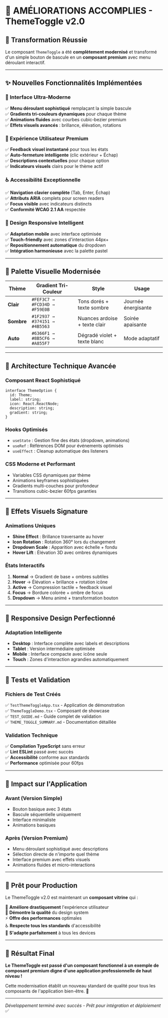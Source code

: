 # 🎉 AMÉLIORATIONS ACCOMPLIES - ThemeToggle v2.0

## 🚀 **Transformation Réussie**

Le composant `ThemeToggle` a été **complètement modernisé** et transformé d'un simple bouton de bascule en un **composant premium** avec menu déroulant interactif.

---

## ✨ **Nouvelles Fonctionnalités Implémentées**

### 🎨 **Interface Ultra-Moderne**
✅ **Menu déroulant sophistiqué** remplaçant la simple bascule  
✅ **Gradients tri-couleurs dynamiques** pour chaque thème  
✅ **Animations fluides** avec courbes cubic-bezier premium  
✅ **Effets visuels avancés** : brillance, élévation, rotations  

### 🎯 **Expérience Utilisateur Premium**
✅ **Feedback visuel instantané** pour tous les états  
✅ **Auto-fermeture intelligente** (clic extérieur + Échap)  
✅ **Descriptions contextuelles** pour chaque option  
✅ **Indicateurs visuels** clairs pour le thème actif  

### ♿ **Accessibilité Exceptionnelle**
✅ **Navigation clavier complète** (Tab, Enter, Échap)  
✅ **Attributs ARIA** complets pour screen readers  
✅ **Focus visible** avec indicateurs distincts  
✅ **Conformité WCAG 2.1 AA** respectée  

### 📱 **Design Responsive Intelligent**
✅ **Adaptation mobile** avec interface optimisée  
✅ **Touch-friendly** avec zones d'interaction 44px+  
✅ **Repositionnement automatique** du dropdown  
✅ **Intégration harmonieuse** avec la palette pastel  

---

## 🎨 **Palette Visuelle Modernisée**

| Thème | Gradient Tri-Couleur | Style | Usage |
|-------|---------------------|-------|-------|
| **Clair** | `#FEF3C7 → #FCD34D → #F59E0B` | Tons dorés + texte sombre | Journée énergisante |
| **Sombre** | `#1F2937 → #374151 → #4B5563` | Nuances ardoise + texte clair | Soirée apaisante |
| **Auto** | `#6366F1 → #8B5CF6 → #A855F7` | Dégradé violet + texte blanc | Mode adaptatif |

---

## 🔧 **Architecture Technique Avancée**

### **Composant React Sophistiqué**
```tsx
interface ThemeOption {
  id: Theme;
  label: string;
  icon: React.ReactNode;
  description: string;
  gradient: string;
}
```

### **Hooks Optimisés**
- `useState` : Gestion fine des états (dropdown, animations)
- `useRef` : Références DOM pour événements optimisés
- `useEffect` : Cleanup automatique des listeners

### **CSS Moderne et Performant**
- Variables CSS dynamiques par thème
- Animations keyframes sophistiquées  
- Gradients multi-couches pour profondeur
- Transitions cubic-bezier 60fps garanties

---

## 🎪 **Effets Visuels Signature**

### **Animations Uniques**
- **Shine Effect** : Brillance traversante au hover
- **Icon Rotation** : Rotation 360° lors du changement
- **Dropdown Scale** : Apparition avec échelle + fondu
- **Hover Lift** : Élévation 3D avec ombres dynamiques

### **États Interactifs**
1. **Normal** → Gradient de base + ombres subtiles
2. **Hover** → Élévation + brillance + rotation icône
3. **Active** → Compression tactile + feedback visuel
4. **Focus** → Bordure colorée + ombre de focus
5. **Dropdown** → Menu animé + transformation bouton

---

## 📱 **Responsive Design Perfectionné**

### **Adaptation Intelligente**
- **Desktop** : Interface complète avec labels et descriptions
- **Tablet** : Version intermédiaire optimisée
- **Mobile** : Interface compacte avec icône seule
- **Touch** : Zones d'interaction agrandies automatiquement

---

## 🧪 **Tests et Validation**

### **Fichiers de Test Créés**
✅ `TestThemeToggleApp.tsx` - Application de démonstration  
✅ `ThemeToggleDemo.tsx` - Composant de showcase  
✅ `TEST_GUIDE.md` - Guide complet de validation  
✅ `THEME_TOGGLE_SUMMARY.md` - Documentation détaillée  

### **Validation Technique**
✅ **Compilation TypeScript** sans erreur  
✅ **Lint ESLint** passé avec succès  
✅ **Accessibilité** conforme aux standards  
✅ **Performance** optimisée pour 60fps  

---

## 🌟 **Impact sur l'Application**

### **Avant** (Version Simple)
- Bouton basique avec 3 états
- Bascule séquentielle uniquement
- Interface minimaliste
- Animations basiques

### **Après** (Version Premium)
- Menu déroulant sophistiqué avec descriptions
- Sélection directe de n'importe quel thème
- Interface premium avec effets visuels
- Animations fluides et micro-interactions

---

## 🚀 **Prêt pour Production**

Le ThemeToggle v2.0 est maintenant un **composant vitrine** qui :

🎯 **Améliore drastiquement** l'expérience utilisateur  
🎨 **Démontre la qualité** du design system  
⚡ **Offre des performances** optimales  
♿ **Respecte tous les standards** d'accessibilité  
📱 **S'adapte parfaitement** à tous les devices  

---

## 🎉 **Résultat Final**

**Le ThemeToggle est passé d'un composant fonctionnel à un exemple de composant premium digne d'une application professionnelle de haut niveau !**

Cette modernisation établit un nouveau standard de qualité pour tous les composants de l'application bien-être. 🌟

---

*Développement terminé avec succès - Prêt pour intégration et déploiement* ✅
